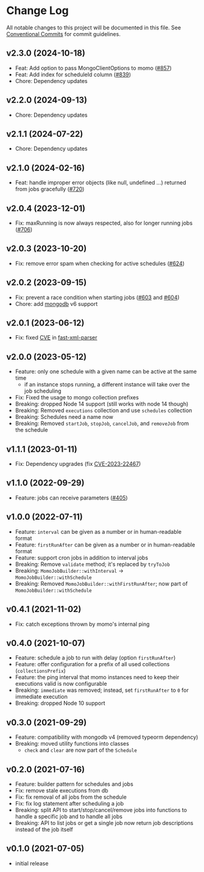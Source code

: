 # Change Log

All notable changes to this project will be documented in this file.
See [Conventional Commits](https://conventionalcommits.org) for commit guidelines.

## v2.3.0 (2024-10-18)
- Feat: Add option to pass MongoClientOptions to momo ([#857](https://github.com/TNG/momo-scheduler/issues/857))
- Feat: Add index for scheduleId column ([#839](https://github.com/TNG/momo-scheduler/issues/839))
- Chore: Dependency updates

## v2.2.0 (2024-09-13)
- Chore: Dependency updates

## v2.1.1 (2024-07-22)
- Chore: Dependency updates

## v2.1.0 (2024-02-16)
- Feat: handle improper error objects (like null, undefined ...) returned from jobs gracefully ([#720](https://github.com/TNG/momo-scheduler/issues/720))

## v2.0.4 (2023-12-01)
- Fix: maxRunning is now always respected, also for longer running jobs ([#706](https://github.com/TNG/momo-scheduler/issues/706))

## v2.0.3 (2023-10-20)
- Fix: remove error spam when checking for active schedules ([#624](https://github.com/TNG/momo-scheduler/issues/624))

## v2.0.2 (2023-09-15)
- Fix: prevent a race condition when starting jobs ([#603](https://github.com/TNG/momo-scheduler/issues/603) and [#604](https://github.com/TNG/momo-scheduler/issues/604))
- Chore: add [mongodb](https://www.npmjs.com/package/mongodb) v6 support

## v2.0.1 (2023-06-12)
- Fix: fixed [CVE](https://github.com/advisories/GHSA-6w63-h3fj-q4vw) in [fast-xml-parser](https://www.npmjs.com/package/fast-xml-parser)

## v2.0.0 (2023-05-12)
- Feature: only one schedule with a given name can be active at the same time
  - if an instance stops running, a different instance will take over the job scheduling
- Fix: Fixed the usage to mongo collection prefixes
- Breaking: dropped Node 14 support (still works with node 14 though)
- Breaking: Removed `executions` collection and use `schedules` collection
- Breaking: Schedules need a name now
- Breaking: Removed `startJob`, `stopJob`, `cancelJob`, and `removeJob` from the schedule

## v1.1.1 (2023-01-11)
- Fix: Dependency upgrades (fix [CVE-2023-22467](https://github.com/moment/luxon/security/advisories/GHSA-3xq5-wjfh-ppjc))

## v1.1.0 (2022-09-29)
- Feature: jobs can receive parameters ([#405](https://github.com/TNG/momo-scheduler/issues/405))

## v1.0.0 (2022-07-11)
- Feature: `interval` can be given as a number or in human-readable format
- Feature: `firstRunAfter` can be given as a number or in human-readable format
- Feature: support cron jobs in addition to interval jobs
- Breaking: Remove `validate` method; it's replaced by `tryToJob`
- Breaking: `MomoJobBuilder::withInterval` -> `MomoJobBuilder::withSchedule`
- Breaking: Removed `MomoJobBuilder::withFirstRunAfter`; now part of `MomoJobBuilder::withSchedule`

## v0.4.1 (2021-11-02)
- Fix: catch exceptions thrown by momo's internal ping

## v0.4.0 (2021-10-07)
- Feature: schedule a job to run with delay (option `firstRunAfter`)
- Feature: offer configuration for a prefix of all used collections (`collectionsPrefix`)
- Feature: the ping interval that momo instances need to keep their executions valid is now configurable
- Breaking: `immediate` was removed; instead, set `firstRunAfter` to `0` for immediate execution
- Breaking: dropped Node 10 support

## v0.3.0 (2021-09-29)
- Feature: compatibility with mongodb v4 (removed typeorm dependency)
- Breaking: moved utility functions into classes
    - `check` and `clear` are now part of the `Schedule`

## v0.2.0 (2021-07-16)
- Feature: builder pattern for schedules and jobs
- Fix: remove stale executions from db
- Fix: fix removal of all jobs from the schedule
- Fix: fix log statement after scheduling a job
- Breaking: split API to start/stop/cancel/remove jobs into functions to handle a specific job and to handle all jobs
- Breaking: API to list jobs or get a single job now return job descriptions instead of the job itself

## v0.1.0 (2021-07-05)
- initial release
